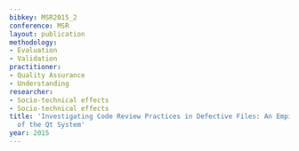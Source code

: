 ```yaml
---
bibkey: MSR2015_2
conference: MSR
layout: publication
methodology:
- Evaluation
- Validation
practitioner:
- Quality Assurance
- Understanding
researcher:
- Socio-technical effects
- Socio-technical effects
title: 'Investigating Code Review Practices in Defective Files: An Empirical Study
  of the Qt System'
year: 2015
---
```

